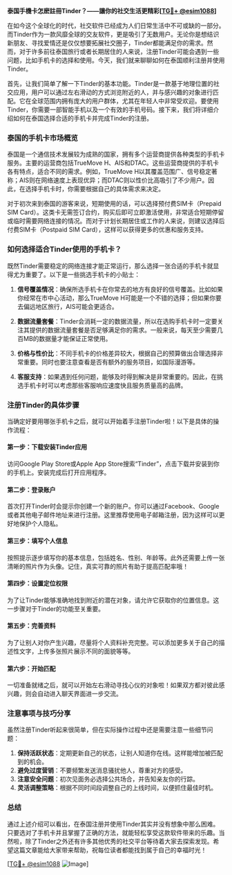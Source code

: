 **泰国手機卡怎麽註冊Tinder？——讓你的社交生活更精彩[[TG💪+ @esim1088](https://t.me/s/esim1088)]**

在如今这个全球化的时代，社交软件已经成为人们日常生活中不可或缺的一部分。而Tinder作为一款风靡全球的交友软件，更是吸引了无数用户。无论你是想结识新朋友、寻找爱情还是仅仅想要拓展社交圈子，Tinder都能满足你的需求。然而，对于许多前往泰国旅行或者长期居住的人来说，注册Tinder可能会遇到一些问题，比如手机卡的选择和使用。今天，我们就来聊聊如何在泰国顺利注册并使用Tinder。

首先，让我们简单了解一下Tinder的基本功能。Tinder是一款基于地理位置的社交应用，用户可以通过左右滑动的方式浏览附近的人，并与感兴趣的对象进行匹配。它在全球范围内拥有庞大的用户群体，尤其在年轻人中非常受欢迎。要使用Tinder，你需要一部智能手机以及一个有效的手机号码。接下来，我们将详细介绍如何在泰国选择合适的手机卡并完成Tinder的注册。

### 泰国的手机卡市场概览

泰国是一个通信技术发展较为成熟的国家，拥有多个运营商提供各种类型的手机卡服务。主要的运营商包括TrueMove H、AIS和DTAC。这些运营商提供的手机卡各有特点，适合不同的需求。例如，TrueMove H以其覆盖范围广、信号稳定著称；AIS则在网络速度上表现优异；而DTAC则以性价比高吸引了不少用户。因此，在选择手机卡时，你需要根据自己的具体需求来决定。

对于初次来到泰国的游客来说，短期使用的话，可以选择预付费SIM卡（Prepaid SIM Card）。这类卡无需签订合约，购买后即可立即激活使用，非常适合短期停留或临时需要网络连接的情况。而对于计划长期居住或工作的人来说，则建议选择后付费SIM卡（Postpaid SIM Card），这样可以获得更多的优惠和服务支持。

### 如何选择适合Tinder使用的手机卡？

既然Tinder需要稳定的网络连接才能正常运行，那么选择一张合适的手机卡就显得尤为重要了。以下是一些挑选手机卡的小贴士：

1. **信号覆盖情况**：确保所选手机卡在你常去的地方有良好的信号覆盖。比如如果你经常在市中心活动，那么TrueMove H可能是一个不错的选择；但如果你要去偏远地区旅行，AIS可能会更适合。

2. **数据流量套餐**：Tinder会消耗一定的数据流量，所以在选购手机卡时一定要关注其提供的数据流量套餐是否足够满足你的需求。一般来说，每天至少需要几百MB的数据量才能保证正常使用。

3. **价格与性价比**：不同手机卡的价格差异较大，根据自己的预算做出合理选择非常重要。同时也要注意查看是否有额外的服务项目，如国际漫游等。

4. **客服支持**：如果遇到任何问题，能够及时得到解决是非常重要的。因此，在挑选手机卡时可以考虑那些客服响应速度快且服务质量高的品牌。

### 注册Tinder的具体步骤

当确定好要用哪张手机卡之后，就可以开始着手注册Tinder啦！以下是具体的操作流程：

#### 第一步：下载安装Tinder应用
访问Google Play Store或Apple App Store搜索“Tinder”，点击下载并安装到你的手机上。安装完成后打开应用程序。

#### 第二步：登录账户
首次打开Tinder时会提示你创建一个新的账户。你可以通过Facebook、Google或者其他电子邮件地址来进行注册。这里推荐使用电子邮箱注册，因为这样可以更好地保护个人隐私。

#### 第三步：填写个人信息
按照提示逐步填写你的基本信息，包括姓名、性别、年龄等。此外还需要上传一张清晰的照片作为头像。记住，真实可靠的照片有助于提高匹配率哦！

#### 第四步：设置定位权限
为了让Tinder能够准确地找到附近的潜在对象，请允许它获取你的位置信息。这一步骤对于Tinder的功能至关重要。

#### 第五步：完善资料
为了让别人对你产生兴趣，尽量将个人资料补充完整。可以添加更多关于自己的描述性文字，上传多张照片展示不同的面貌等等。

#### 第六步：开始匹配
一切准备就绪之后，就可以开始左右滑动寻找心仪的对象啦！如果双方都对彼此感兴趣，则会自动进入聊天界面进一步交流。

### 注意事项与技巧分享

虽然注册Tinder听起来很简单，但在实际操作过程中还是需要注意一些细节问题：

1. **保持活跃状态**：定期更新自己的状态，让别人知道你在线。这样能增加被匹配到的机会。
2. **避免过度营销**：不要频繁发送消息骚扰他人，尊重对方的感受。
3. **注意安全问题**：初次见面务必选择公共场合，并告知亲友你的行踪。
4. **灵活调整策略**：根据不同时间段调整自己的上线时间，以便抓住最佳时机。

### 总结

通过上述介绍可以看出，在泰国注册并使用Tinder其实并没有想象中那么困难。只要选对了手机卡并且掌握了正确的方法，就能轻松享受这款软件带来的乐趣。当然啦，除了Tinder之外还有许多其他优秀的社交平台等待着大家去探索发现。希望这篇文章能给大家带来帮助，祝每位读者都能找到属于自己的幸福时光！

[[TG💪+ @esim1088](https://t.me/s/esim1088) ![Image](https://i.postimg.cc/4NQfJmqS/Snipaste-2025-05-13-00-14-12.png)]